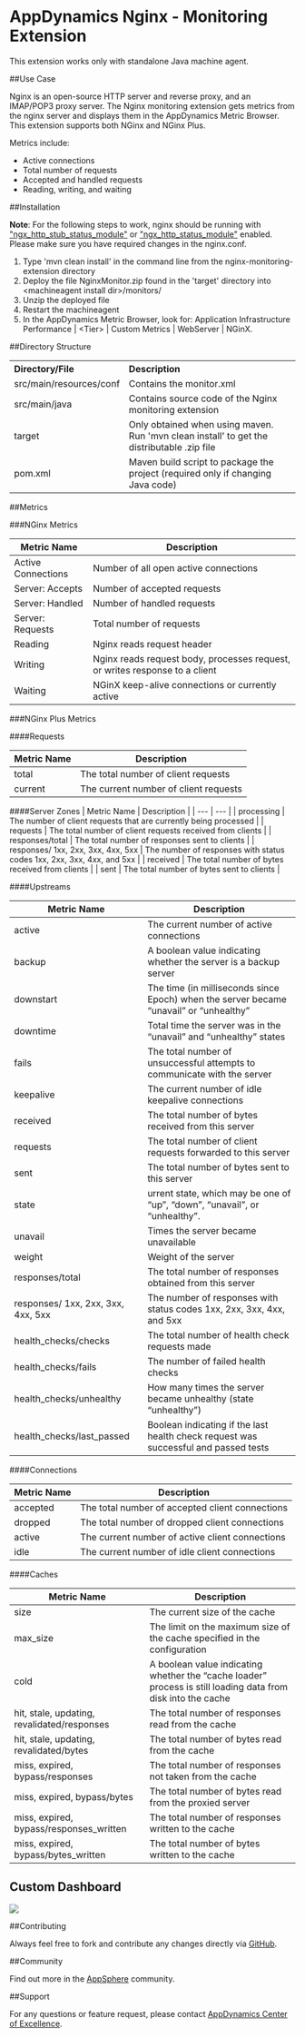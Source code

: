 # AppDynamics Nginx - Monitoring Extension

This extension works only with standalone Java machine agent.

##Use Case

Nginx is an open-source HTTP server and reverse proxy, and an IMAP/POP3 proxy server. The Nginx monitoring extension gets metrics from the nginx server and displays them in the AppDynamics Metric Browser. This extension supports both NGinx and NGinx Plus.

Metrics include:
* Active connections
* Total number of requests
* Accepted and handled requests
* Reading, writing, and waiting


##Installation

**Note**: For the following steps to work, nginx should be running with <a href="http://nginx.org/en/docs/http/ngx_http_stub_status_module.html">&quot;ngx_http_stub_status_module&quot;</a> or <a href="http://nginx.org/en/docs/http/ngx_http_status_module.html">&quot;ngx_http_status_module&quot;</a> enabled. Please make sure you have required changes in the nginx.conf.

1. Type 'mvn clean install' in the command line from the nginx-monitoring-extension directory
2. Deploy the file NginxMonitor.zip found in the 'target' directory into \<machineagent install dir\>/monitors/
3. Unzip the deployed file
4. Restart the machineagent
5. In the AppDynamics Metric Browser, look for: Application Infrastructure Performance  | \<Tier\> | Custom Metrics | WebServer | NGinX.


##Directory Structure

<table><tbody>
<tr>
<th align="left"> Directory/File </th>
<th align="left"> Description </th>
</tr>
<tr>
<td class='confluenceTd'> src/main/resources/conf </td>
<td class='confluenceTd'> Contains the monitor.xml </td>
</tr>
<tr>
<td class='confluenceTd'> src/main/java </td>
<td class='confluenceTd'> Contains source code of the Nginx monitoring extension </td>
</tr>
<tr>
<td class='confluenceTd'> target </td>
<td class='confluenceTd'> Only obtained when using maven. Run 'mvn clean install' to get the distributable .zip file </td>
</tr>
<tr>
<td class='confluenceTd'> pom.xml </td>
<td class='confluenceTd'> Maven build script to package the project (required only if changing Java code) </td>
</tr>
</tbody>
</table>

##Metrics

###NGinx Metrics

| Metric Name | Description |
| --- | --- |
| Active Connections | Number of all open active connections |
| Server: Accepts | Number of accepted requests |
| Server: Handled | Number of handled requests |
| Server: Requests | Total number of requests  |
| Reading | Nginx reads request header  |
| Writing | Nginx reads request body, processes request, or writes response to a client  |
| Waiting | NGinX keep-alive connections or currently active |
  
###NGinx Plus Metrics

####Requests

| Metric Name | Description |
| --- | --- |
| total | The total number of client requests |
| current | The current number of client requests |

####Server Zones
| Metric Name | Description |
| --- | --- |
| processing | The number of client requests that are currently being processed |
| requests | The total number of client requests received from clients |
| responses/total | The total number of responses sent to clients |
| responses/ 1xx, 2xx, 3xx, 4xx, 5xx  | The number of responses with status codes 1xx, 2xx, 3xx, 4xx, and 5xx |
| received | The total number of bytes received from clients  |
| sent | The total number of bytes sent to clients |

####Upstreams

| Metric Name | Description |
| --- | --- |
| active | The current number of active connections |
| backup | A boolean value indicating whether the server is a backup server |
| downstart | The time (in milliseconds since Epoch) when the server became “unavail” or “unhealthy”  |
| downtime  | Total time the server was in the “unavail” and “unhealthy” states |
| fails | The total number of unsuccessful attempts to communicate with the server |
| keepalive | The current number of idle keepalive connections |
| received | The total number of bytes received from this server |
| requests | The total number of client requests forwarded to this server |
| sent | The total number of bytes sent to this server |
| state | urrent state, which may be one of “up”, “down”, “unavail”, or “unhealthy”.  |
| unavail | Times the server became unavailable |
| weight | Weight of the server |
| responses/total | The total number of responses obtained from this server |
| responses/ 1xx, 2xx, 3xx, 4xx, 5xx  | The number of responses with status codes 1xx, 2xx, 3xx, 4xx, and 5xx |
| health_checks/checks | The total number of health check requests made |
| health_checks/fails | The number of failed health checks  |
| health_checks/unhealthy | How many times the server became unhealthy (state “unhealthy”)  |
| health_checks/last_passed | Boolean indicating if the last health check request was successful and passed tests  |

####Connections

| Metric Name | Description |
| --- | --- |
| accepted | The total number of accepted client connections |
| dropped | The total number of dropped client connections |
| active | The current number of active client connections  |
| idle | The current number of idle client connections |

####Caches

| Metric Name | Description |
| --- | --- |
| size | The current size of the cache |
| max_size | The limit on the maximum size of the cache specified in the configuration |
| cold | A boolean value indicating whether the “cache loader” process is still loading data from disk into the cache |
| hit, stale, updating, revalidated/responses | The total number of responses read from the cache |
| hit, stale, updating, revalidated/bytes | The total number of bytes read from the cache |
| miss, expired, bypass/responses | The total number of responses not taken from the cache |
| miss, expired, bypass/bytes | The total number of bytes read from the proxied server |
| miss, expired, bypass/responses_written | The total number of responses written to the cache |
| miss, expired, bypass/bytes_written | The total number of bytes written to the cache |

## Custom Dashboard

![](https://raw.github.com/Appdynamics/nginx-monitoring-extension/master/nginx_custom.png)

##Contributing

Always feel free to fork and contribute any changes directly via [GitHub](https://github.com/Appdynamics/nginx-monitoring-extension).

##Community

Find out more in the [AppSphere](http://appsphere.appdynamics.com/t5/Extensions/Nginx-Monitoring-Extension/idi-p/895) community.

##Support

For any questions or feature request, please contact [AppDynamics Center of Excellence](mailto:help@appdynamics.com).
